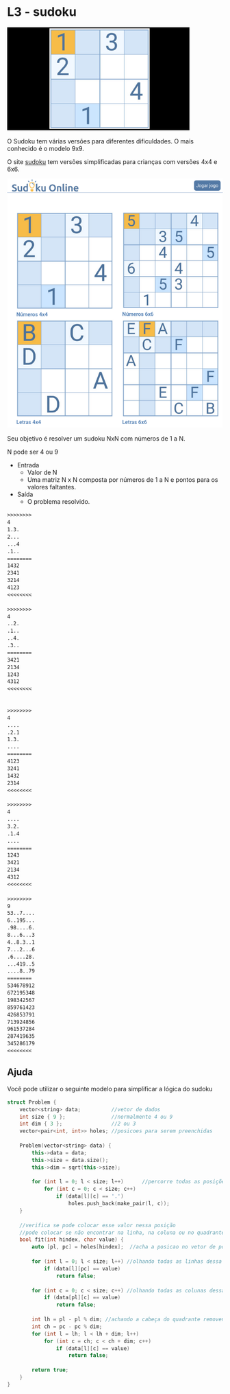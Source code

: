 # L3 - sudoku

![_](cover.jpg)

O Sudoku tem várias versões para diferentes dificuldades. O mais conhecido é o modelo 9x9.

O site [sudoku](https://www.sudokuonline.io/pt/criancas) tem versões simplificadas para crianças com versões 4x4 e 6x6.

![_](__exemplos.png)

Seu objetivo é resolver um sudoku NxN com números de 1 a N.

N pode ser 4 ou 9

- Entrada
  - Valor de N
  - Uma matriz N x N composta por números de 1 a N e pontos para os valores faltantes.
- Saída
  - O problema resolvido.

```txt
>>>>>>>>
4
1.3.
2...
...4
.1..
========
1432
2341
3214
4123
<<<<<<<<

>>>>>>>>
4
..2.
.1..
..4.
.3..
========
3421
2134
1243
4312
<<<<<<<<


>>>>>>>>
4
....
.2.1
1.3.
....
========
4123
3241
1432
2314
<<<<<<<<

>>>>>>>>
4
....
3.2.
.1.4
....
========
1243
3421
2134
4312
<<<<<<<<

>>>>>>>>
9
53..7....
6..195...
.98....6.
8...6...3
4..8.3..1
7...2...6
.6....28.
...419..5
....8..79
========
534678912
672195348
198342567
859761423
426853791
713924856
961537284
287419635
345286179
<<<<<<<<


```

## Ajuda

Você pode utilizar o seguinte modelo para simplificar a lógica do sudoku

```cpp
struct Problem {
    vector<string> data;          //vetor de dados
    int size { 9 };               //normalmente 4 ou 9
    int dim { 3 };                //2 ou 3
    vector<pair<int, int>> holes; //posicoes para serem preenchidas

    Problem(vector<string> data) {
        this->data = data;
        this->size = data.size();
        this->dim = sqrt(this->size);

        for (int l = 0; l < size; l++)      //percorre todas as posições e guarda as que são .
            for (int c = 0; c < size; c++)
                if (data[l][c] == '.')
                    holes.push_back(make_pair(l, c));
    }

    //verifica se pode colocar esse valor nessa posição
    //pode colocar se não encontrar na linha, na coluna ou no quadrante
    bool fit(int hindex, char value) {
        auto [pl, pc] = holes[hindex];  //acha a posicao no vetor de posições
        
        for (int l = 0; l < size; l++) //olhando todas as linhas dessa coluna
            if (data[l][pc] == value) 
                return false;
        
        for (int c = 0; c < size; c++) //olhando todas as colunas dessa linha
            if (data[pl][c] == value)
                return false;
        
        int lh = pl - pl % dim; //achando a cabeça do quadrante removendo a sobra
        int ch = pc - pc % dim;
        for (int l = lh; l < lh + dim; l++)
            for (int c = ch; c < ch + dim; c++)
                if (data[l][c] == value)
                    return false;

        return true;
    }
}
```